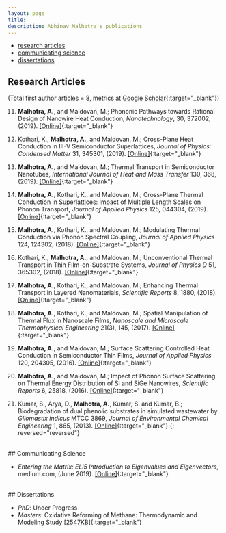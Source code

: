 ```yaml
---
layout: page
title: 
description: Abhinav Malhotra's publications
---
```


<div class="navbar">
    <div class="navbar-inner">
        <ul class="nav">
            <!-- <li><a href="#book">book</a></li> -->
            <li><a href="#articles">research articles</a></li>
            <!-- <li><a href="#editorials">editorials</a></li> -->
            <!-- <li><a href="#letters">letters</a></li> -->
            <!-- <li><a href="#chapters">chapters</a></li> -->
            <li><a href="#sciencewriting">communicating science</a></li>
            <li><a href="#thesis">dissertations</a></li>
        </ul>
    </div>
</div>


<!-- ### <a name="book"></a>book

**Broman KW**, Sen &#346; (2009) A Guide to QTL Mapping with R/qtl.  Springer, New York
[![Online complements](icons16/html-icon.png)](http://www.rqtl.org/book)
[![Amazon](icons16/amazon-icon.png)](https://www.amazon.com/gp/product/0387921249?ie=UTF8&tag=7210-20)
[![Springer](icons16/springer-icon.png)](http://www.springer.com/978-0-387-92124-2)
[![R/qtl](icons16/R-icon.png)](http://www.rqtl.org) -->

## <a name="articles"></a>Research Articles
(Total first author articles = 8, metrics at [Google
Scholar](https://scholar.google.com/citations?user=CUv1-V0AAAAJ&hl=en){:target="_blank"})

11. **Malhotra, A.**, and Maldovan, M.; Phononic Pathways towards Rational Design of Nanowire Heat Conduction, *Nanotechnology*, 30, 372002, (2019). [[Online]](https://iopscience.iop.org/article/10.1088/1361-6528/ab261d){:target="_blank"}  

10. Kothari, K., **Malhotra, A.**, and Maldovan, M.; Cross-Plane
Heat Conduction in III-V Semiconductor Superlattices, *Journal of
Physics: Condensed Matter* 31, 345301, (2019). [[Online]](https://iopscience.iop.org/article/10.1088/1361-648X/ab2172){:target="_blank"}

9. **Malhotra, A.**, and Maldovan, M.; Thermal Transport in
Semiconductor Nanotubes, *International Journal of Heat and Mass
Transfer* 130, 368, (2019). [[Online]](https://doi.org/10.1016/j.ijheatmasstransfer.2018.10.068){:target="_blank"}

8. **Malhotra, A.**, Kothari, K., and Maldovan, M.; Cross-Plane
Thermal Conduction in Superlattices: Impact of Multiple Length Scales on
Phonon Transport, *Journal of Applied Physics* 125, 044304, (2019). [[Online]](https://doi.org/10.1063/1.5065904){:target="_blank"}

7. **Malhotra, A.**, Kothari, K., and Maldovan, M.; Modulating
Thermal Conduction via Phonon Spectral Coupling, *Journal of Applied
Physics* 124, 124302, (2018). [[Online]](https://doi.org/10.1063/1.5038030){:target="_blank"}

6. Kothari, K., **Malhotra, A.**, and Maldovan, M.;
Unconventional Thermal Transport in Thin Film-on-Substrate Systems, *Journal of Physics D* 51, 365302, (2018). [[Online]](https://doi.org/10.1088/1361-6463/aad533){:target="_blank"}

5. **Malhotra, A.**, Kothari, K., and Maldovan, M.; Enhancing
Thermal Transport in Layered Nanomaterials, *Scientific Reports* 8,
1880, (2018). [[Online]](https://doi.org/10.1038/s41598-018-20183-w){:target="_blank"}

4. **Malhotra, A.**, Kothari, K., and Maldovan, M.; Spatial
Manipulation of Thermal Flux in Nanoscale Films, *Nanoscale and
Microscale Thermophysical Engineering* 21(3), 145, (2017). [[Online]](https://doi.org/10.1080/15567265.2017.1334724){:target="_blank"}

3. **Malhotra, A.**, and Maldovan, M.; Surface Scattering
Controlled Heat Conduction in Semiconductor Thin Films, *Journal of
Applied Physics* 120, 204305, (2016). [[Online]](https://doi.org/10.1063/1.4968542){:target="_blank"}

2. **Malhotra, A.**, and Maldovan, M.; Impact of Phonon Surface
Scattering on Thermal Energy Distribution of Si and SiGe Nanowires, 
*Scientific Reports* 6, 25818, (2016). [[Online]](https://doi.org/10.1038/srep25818){:target="_blank"}

1. Kumar, S., Arya, D., **Malhotra, A.**, Kumar, S. and Kumar,
B.; Biodegradation of dual phenolic substrates in simulated wastewater
by *Gliomastix indicus* MTCC 3869, *Journal of Environmental Chemical Engineering* 1, 865, (2013). [[Online]](https://doi.org/10.1016/j.jece.2013.07.027){:target="_blank"}
{: reversed="reversed"}


<br/>
## <a name="sciencewriting"></a>Communicating Science

* *Entering the Matrix: ELI5 Introduction to Eigenvalues and Eigenvectors*, medium.com, (June 2019). [[Online]](https://medium.com/@abhinavmalhotra/entering-the-matrix-eli5-introduction-to-eigenvalues-and-eigenvecotrs-376bb6704412){:target="_blank"}

<br/>
## <a name="thesis"></a>Dissertations

* _PhD_: Under Progress
* _Masters_: Oxidative Reforming of Methane: Thermodynamic and Modeling Study [[2547KB]](/assets/files/AM_masters_thesis.pdf){:target="_blank"}
